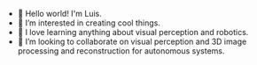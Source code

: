 - 👋 Hello world! I'm Luis.
- 👀 I’m interested in creating cool things.
- 🌱 I love learning anything about visual perception and robotics.
- 💞️ I’m looking to collaborate on visual perception and 3D image processing and reconstruction for autonomous systems.

<!---
luantpm/luantpm is a ✨ special ✨ repository because its `README.md` (this file) appears on your GitHub profile.
You can click the Preview link to take a look at your changes.
--->
